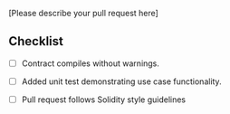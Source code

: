 [Please describe your pull request here]

## Checklist

- [ ] Contract compiles without warnings.
- [ ] Added unit test demonstrating use case functionality.
- [ ] Pull request follows Solidity style guidelines 

